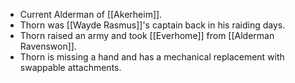 - Current Alderman of [[Akerheim]].
- Thorn was [[Wayde Rasmus]]'s captain back in his raiding days.
- Thorn raised an army and took [[Everhome]] from [[Alderman Ravenswon]].
- Thorn is missing a hand and has a mechanical replacement with swappable attachments.